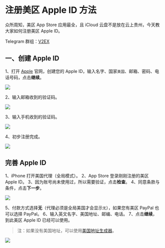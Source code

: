 # 注册美区 Apple ID 方法

众所周知，美区 App Store 应用最全，且 iCloud 云盘不是放在云上贵州，今天教大家如何注册美区 Apple ID。

Telegram 群组：[V2EX](https://t.me/V2EXPro)

## 一、创建 Apple ID

1、打开 [Apple](https://appleid.apple.com/account) 官网，创建您的 Apple ID，输入名字、国家`美国`、邮箱、密码、电话号码，点击**继续**。

![](https://i.imgur.com/HGmi1ce.png)

2、输入邮箱收到的验证码。

![](https://i.imgur.com/JvEA4cM.png)

3、输入手机收到的验证码。

![](https://i.imgur.com/fOaZWjk.png)

4、初步注册完成。

![](https://i.imgur.com/vOHGsX8.png)

## 完善 Apple ID

1、iPhone 打开美国代理（全局模式）。
2、App Store 登录刚刚注册的美区 Apple ID。
3、因为账号尚未使用过，所以需要验证，点击**检查**。
4、同意条款与条件，点击**下一步**。

![](https://i.imgur.com/V8i8Hb6.jpg)

5、付款方式选择**无**（代理必须是全局美国才会显示`无`），如果您有美区 PayPal 也可以选择 PayPal。
6、输入英文名字、美国地址、邮编、电话。
7、点击**继续**，到此美区 Apple ID 已经可以使用。

> 注：如果没有美国地址，可以使用[美国地址生成器](https://www.meiguodizhi.com/)。

![](https://i.imgur.com/XzXAFXm.jpg)